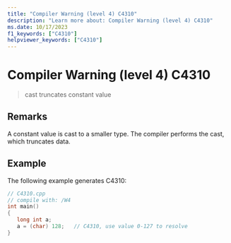 ```yaml
---
title: "Compiler Warning (level 4) C4310"
description: "Learn more about: Compiler Warning (level 4) C4310"
ms.date: 10/17/2023
f1_keywords: ["C4310"]
helpviewer_keywords: ["C4310"]
---
```

# Compiler Warning (level 4) C4310

> cast truncates constant value

## Remarks

A constant value is cast to a smaller type. The compiler performs the cast, which truncates data.

## Example

The following example generates C4310:

```cpp
// C4310.cpp
// compile with: /W4
int main()
{
   long int a;
   a = (char) 128;   // C4310, use value 0-127 to resolve
}
```

